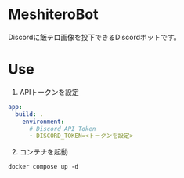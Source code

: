 # MeshiteroBot

Discordに飯テロ画像を投下できるDiscordボットです。

# Use

1. APIトークンを設定

```yml
app:
  build: .
    environment:
      # Discord API Token
      - DISCORD_TOKEN=<トークンを設定>
```

2. コンテナを起動

```
docker compose up -d
```